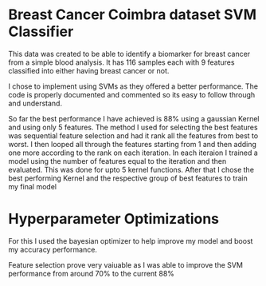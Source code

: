 # Breast Cancer Coimbra dataset SVM Classifier

This data was created to be able to identify a biomarker for breast cancer from a simple blood analysis. It has 116 samples each with 9 features classified into either having breast cancer or not.

I chose to implement using SVMs as they offered a better performance. The code is properly documented and commented so its easy to follow through and understand.

So far the best performance I have achieved is 88% using a gaussian Kernel and using only 5 features. The method I used for selecting the best features was sequential feature selection and had it rank all the features from best to worst. I then looped all through the features starting from 1 and then adding one more according to the rank on each iteration. In each iteraion I trained a model using the number of features equal to the iteration and then evaluated. This was done for upto 5 kernel functions. After that I chose the best performing Kernel and the respective group of best features to train my final model

# Hyperparameter Optimizations
For this I used the bayesian optimizer to help improve my model and boost my accuracy performance.

Feature selection prove very vaiuable as I was able to improve the SVM performance from around 70% to the current 88%
